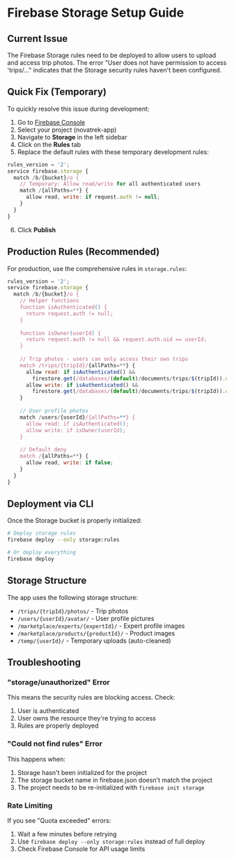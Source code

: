 # Firebase Storage Setup Guide

## Current Issue
The Firebase Storage rules need to be deployed to allow users to upload and access trip photos. The error "User does not have permission to access 'trips/..." indicates that the Storage security rules haven't been configured.

## Quick Fix (Temporary)
To quickly resolve this issue during development:

1. Go to [Firebase Console](https://console.firebase.google.com/)
2. Select your project (novatrek-app)
3. Navigate to **Storage** in the left sidebar
4. Click on the **Rules** tab
5. Replace the default rules with these temporary development rules:

```javascript
rules_version = '2';
service firebase.storage {
  match /b/{bucket}/o {
    // Temporary: Allow read/write for all authenticated users
    match /{allPaths=**} {
      allow read, write: if request.auth != null;
    }
  }
}
```

6. Click **Publish**

## Production Rules (Recommended)
For production, use the comprehensive rules in `storage.rules`:

```javascript
rules_version = '2';
service firebase.storage {
  match /b/{bucket}/o {
    // Helper functions
    function isAuthenticated() {
      return request.auth != null;
    }
    
    function isOwner(userId) {
      return request.auth != null && request.auth.uid == userId;
    }
    
    // Trip photos - users can only access their own trips
    match /trips/{tripId}/{allPaths=**} {
      allow read: if isAuthenticated() && 
        firestore.get(/databases/(default)/documents/trips/$(tripId)).data.userRef == /databases/(default)/documents/users/$(request.auth.uid);
      allow write: if isAuthenticated() && 
        firestore.get(/databases/(default)/documents/trips/$(tripId)).data.userRef == /databases/(default)/documents/users/$(request.auth.uid);
    }
    
    // User profile photos
    match /users/{userId}/{allPaths=**} {
      allow read: if isAuthenticated();
      allow write: if isOwner(userId);
    }
    
    // Default deny
    match /{allPaths=**} {
      allow read, write: if false;
    }
  }
}
```

## Deployment via CLI
Once the Storage bucket is properly initialized:

```bash
# Deploy storage rules
firebase deploy --only storage:rules

# Or deploy everything
firebase deploy
```

## Storage Structure
The app uses the following storage structure:
- `/trips/{tripId}/photos/` - Trip photos
- `/users/{userId}/avatar/` - User profile pictures
- `/marketplace/experts/{expertId}/` - Expert profile images
- `/marketplace/products/{productId}/` - Product images
- `/temp/{userId}/` - Temporary uploads (auto-cleaned)

## Troubleshooting

### "storage/unauthorized" Error
This means the security rules are blocking access. Check:
1. User is authenticated
2. User owns the resource they're trying to access
3. Rules are properly deployed

### "Could not find rules" Error
This happens when:
1. Storage hasn't been initialized for the project
2. The storage bucket name in firebase.json doesn't match the project
3. The project needs to be re-initialized with `firebase init storage`

### Rate Limiting
If you see "Quota exceeded" errors:
1. Wait a few minutes before retrying
2. Use `firebase deploy --only storage:rules` instead of full deploy
3. Check Firebase Console for API usage limits